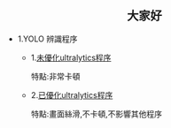 ## <div align="center">大家好</div>
 - 1.YOLO 辨識程序
   - 1.[未優化ultralytics程序](./code/python/unopt-ultralytics.py)
        
        特點:非常卡頓
   - 2.[已優化ultralytics程序](./code/python/opt-ultralytics.py)

        特點:畫面絲滑,不卡頓,不影響其他程序